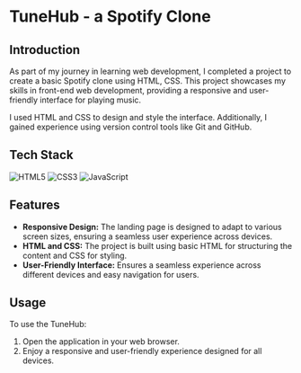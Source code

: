 # TuneHub - a Spotify Clone

## Introduction

As part of my journey in learning web development, I completed a project to create a basic Spotify clone using HTML, CSS. This project showcases my skills in front-end web development, providing a responsive and user-friendly interface for playing music.

I used HTML and CSS to design and style the interface. Additionally, I gained experience using version control tools like Git and GitHub.

## Tech Stack

<div align="left">
  <img alt="HTML5" src="https://img.shields.io/badge/html5-%23E34F26.svg?style=for-the-badge&logo=html5&logoColor=white"/>
  <img alt="CSS3" src="https://img.shields.io/badge/css3-%231572B6.svg?style=for-the-badge&logo=css3&logoColor=white"/> 
  <img alt="JavaScript" src="https://img.shields.io/badge/javascript-%23323330.svg?style=for-the-badge&logo=javascript&logoColor=%23F7DF1E"/>
</div>

## Features

- **Responsive Design:** The landing page is designed to adapt to various screen sizes, ensuring a seamless user experience across devices.
- **HTML and CSS:** The project is built using basic HTML for structuring the content and CSS for styling.
- **User-Friendly Interface:** Ensures a seamless experience across different devices and easy navigation for users.

## Usage

To use the TuneHub:
1. Open the application in your web browser.
2. Enjoy a responsive and user-friendly experience designed for all devices.

